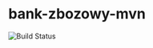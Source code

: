 # bank-zbozowy-mvn

![Build Status](https://github.com/adikajtek/bank-zbozowy-mvn/actions/workflows/ci.yml/badge.svg)

